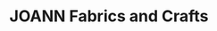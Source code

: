 ---
title: "JOANN Fabrics and Crafts"
url: /prince-frederick/joann-fabrics-and-crafts/
shop: craft
---
